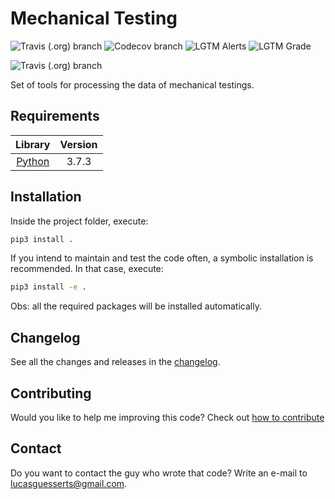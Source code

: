 # Mechanical Testing

![Travis (.org) branch](https://img.shields.io/travis/lucasguesserts/mechanical_testing/master?label=Master)
![Codecov branch](https://img.shields.io/codecov/c/github/lucasguesserts/mechanical_testing/master?label=Master%20coverage)
![LGTM Alerts](https://img.shields.io/lgtm/alerts/github/lucasguesserts/mechanical_testing?label=LGTM%20alerts)
![LGTM Grade](https://img.shields.io/lgtm/grade/python/github/lucasguesserts/mechanical_testing)

![Travis (.org) branch](https://img.shields.io/travis/lucasguesserts/mechanical_testing/develop?label=Develop)

Set of tools for processing the data of mechanical testings.

## Requirements

| Library                           | Version |
| :-------------------------------: | :-----: |
| [Python](https://www.python.org/) | 3.7.3   |

## Installation

Inside the project folder, execute:

```bash
pip3 install .
```

If you intend to maintain and test the code often,
a symbolic installation is recommended. In that
case, execute:

```bash
pip3 install -e .
```

Obs: all the required packages will be installed automatically.

## Changelog

See all the changes and releases in the [changelog](./CHANGELOG.md).

## Contributing

Would you like to help me improving this code? Check out [how to contribute](./CONTRIBUTING.md)

## Contact

Do you want to contact the guy who wrote that code? Write an e-mail to <lucasguesserts@gmail.com>.
